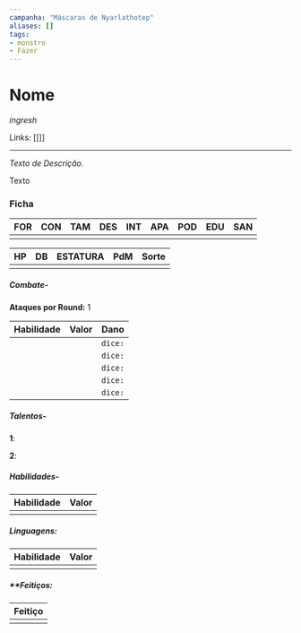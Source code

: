 ```yaml
---
campanha: "Máscaras de Nyarlathotep"
aliases: []
tags: 
- monstro
- Fazer
---
```


# Nome
_ingresh_

Links: [[]]

---
_Texto de Descrição._

Texto

### Ficha

| FOR | CON | TAM | DES | INT | APA | POD | EDU | SAN |
|:---:|:---:|:---:|:---:|:---:|:---:|:---:|:---:|:---:|
||||||||||

| HP  |  DB  | ESTATURA | PdM | Sorte |
|:---:|:----:|:--------:|:---:|:-----:|
||||||
##### **Combate-**

**Ataques por Round:** 1 

|    Habilidade     |  Valor   |                         Dano                          |
|:-----------------:|:--------:|:-----------------------------------------------------:|
|||`dice:`|
|||`dice:`|
|||`dice:`|
|||`dice:`|
|||`dice:`|

##### **Talentos-**

**1**: 

**2**: 

##### **Habilidades-**
| Habilidade           | Valor |
| -------------------- |:-----:|
|||

##### **Linguagens:**
| Habilidade | Valor |
| ---------- |:-----:|
|||

##### **Feitiços:
| Feitiço               |
| :---------------------: |
|   |





